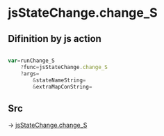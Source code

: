 # jsStateChange.change_S

## Difinition by js action

```js.js

var=runChange_S
	?func=jsStateChange.change_S
	?args=
		&stateNameString=
		&extraMapConString=
```

## Src

-> [jsStateChange.change_S](https://github.com/puutaro/CommandClick/blob/master/app/src/main/java/com/puutaro/commandclick/fragment_lib/terminal_fragment/js_interface/system/JsStateChange.kt#L21)


